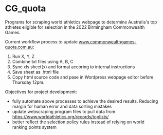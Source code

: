 # CG_quota
Programs for scraping world athletics webpage to determine Australia's top athletes eligible for selection in the 2022 Birmingham Commonwealth Games. 

Current workflow process to update www.commonwealthgames-quota.com.au:
  1. Run X, Y, Z
  2. Combine txt files using A, B, C
  3. Sync xls sheet(x) and format accoring to internal instructions
  4. Save sheet as .html file 
  5. Copy html source code and pase in Wordpress webpage editor before Thursday 12pm.  

Objectives for project development:
  - fully automate above processes to achieve the desired results. Reducing margin for human error and data sorting mistakes
  - update webscraping program files to pull data from https://www.worldathletics.org/records/toplists/ 
  - better reflect the selection policy rules instead of relying on world ranking points system 
